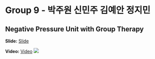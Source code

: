 # Group 9 - 박주원 신민주 김예안 정지민

## Negative Pressure Unit with Group Therapy
__Slide:__ [Slide](https://github.com/WHLee-HGU/2020-2_IED_Project/blob/main/IED-1%20Presentations%20(1019)/9.pdf)

__Video:__ [Video](https://youtu.be/x1z1FNl1v4A)
<img src="https://user-images.githubusercontent.com/48053063/102714592-fabb8e00-4312-11eb-850f-a48a4fd16ce7.png"></img>
